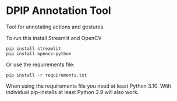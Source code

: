 # DPIP Annotation Tool

Tool for annotating actions and gestures.

To run this install Streamlit and OpenCV

```shell
pip install streamlit
pip install opencv-python
```

Or use the requirements file:

```shell
pip install -r requirements.txt
```

When using the requirements file you need at least Python 3.10. With individual pip-installs at least Python 3.9 will also work.

